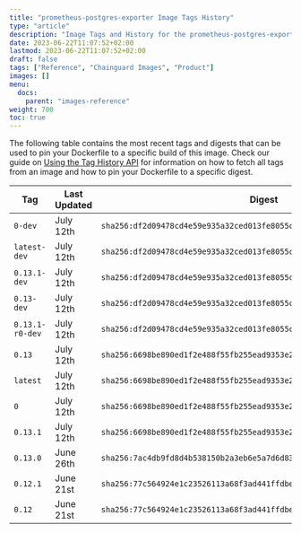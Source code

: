 ```yaml
---
title: "prometheus-postgres-exporter Image Tags History"
type: "article"
description: "Image Tags and History for the prometheus-postgres-exporter Chainguard Image"
date: 2023-06-22T11:07:52+02:00
lastmod: 2023-06-22T11:07:52+02:00
draft: false
tags: ["Reference", "Chainguard Images", "Product"]
images: []
menu:
  docs:
    parent: "images-reference"
weight: 700
toc: true
---
```


The following table contains the most recent tags and digests that can be used to pin your Dockerfile to a specific build of this image. Check our guide on [Using the Tag History API](/chainguard/chainguard-images/using-the-tag-history-api/) for information on how to fetch all tags from an image and how to pin your Dockerfile to a specific digest.

| Tag             | Last Updated | Digest                                                                    |
|-----------------|--------------|---------------------------------------------------------------------------|
| `0-dev`         | July 12th    | `sha256:df2d09478cd4e59e935a32ced013fe8055c8ae9153ea3fac641a1cb2a49ff552` |
| `latest-dev`    | July 12th    | `sha256:df2d09478cd4e59e935a32ced013fe8055c8ae9153ea3fac641a1cb2a49ff552` |
| `0.13.1-dev`    | July 12th    | `sha256:df2d09478cd4e59e935a32ced013fe8055c8ae9153ea3fac641a1cb2a49ff552` |
| `0.13-dev`      | July 12th    | `sha256:df2d09478cd4e59e935a32ced013fe8055c8ae9153ea3fac641a1cb2a49ff552` |
| `0.13.1-r0-dev` | July 12th    | `sha256:df2d09478cd4e59e935a32ced013fe8055c8ae9153ea3fac641a1cb2a49ff552` |
| `0.13`          | July 12th    | `sha256:6698be890ed1f2e488f55fb255ead9353e258da0ffa452b8edd2e496c873cb86` |
| `latest`        | July 12th    | `sha256:6698be890ed1f2e488f55fb255ead9353e258da0ffa452b8edd2e496c873cb86` |
| `0`             | July 12th    | `sha256:6698be890ed1f2e488f55fb255ead9353e258da0ffa452b8edd2e496c873cb86` |
| `0.13.1`        | July 12th    | `sha256:6698be890ed1f2e488f55fb255ead9353e258da0ffa452b8edd2e496c873cb86` |
| `0.13.0`        | June 26th    | `sha256:7ac4db9fd8d4b538150b2a3eb6e5a7d6d836701daaba8b20808ea7a64181e3f7` |
| `0.12.1`        | June 21st    | `sha256:77c564924e1c23526113a68f3ad441ffdbe66737d555fb5c50266eb9a96aa67c` |
| `0.12`          | June 21st    | `sha256:77c564924e1c23526113a68f3ad441ffdbe66737d555fb5c50266eb9a96aa67c` |
